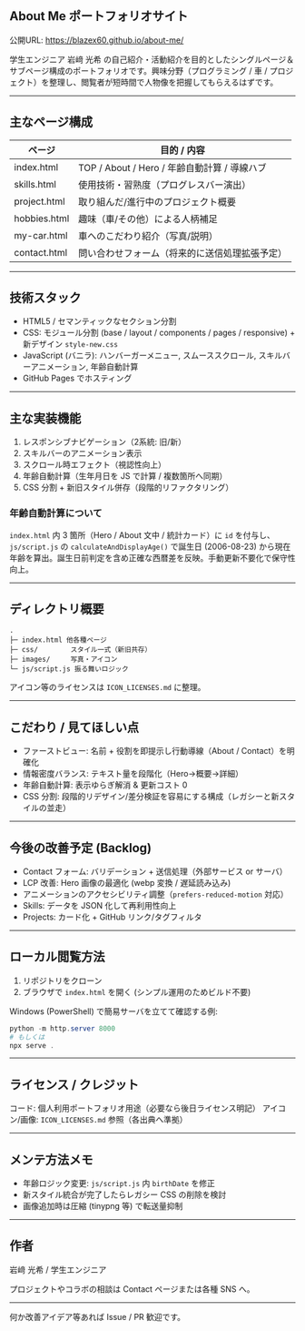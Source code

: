 ## About Me ポートフォリオサイト

公開URL: https://blazex60.github.io/about-me/

学生エンジニア 岩﨑 光希 の自己紹介・活動紹介を目的としたシングルページ＆サブページ構成のポートフォリオです。興味分野（プログラミング / 車 / プロジェクト）を整理し、閲覧者が短時間で人物像を把握してもらえるはずです。

---
## 主なページ構成

| ページ | 目的 / 内容 |
| ------ | ------------ |
| index.html | TOP / About / Hero / 年齢自動計算 / 導線ハブ |
| skills.html | 使用技術・習熟度（プログレスバー演出） |
| project.html | 取り組んだ/進行中のプロジェクト概要 |
| hobbies.html | 趣味（車/その他）による人柄補足 |
| my-car.html | 車へのこだわり紹介（写真/説明） |
| contact.html | 問い合わせフォーム（将来的に送信処理拡張予定） |

---
## 技術スタック

- HTML5 / セマンティックなセクション分割
- CSS: モジュール分割 (base / layout / components / pages / responsive) + 新デザイン `style-new.css`
- JavaScript (バニラ): ハンバーガーメニュー, スムーススクロール, スキルバーアニメーション, 年齢自動計算
- GitHub Pages でホスティング

---
## 主な実装機能

1. レスポンシブナビゲーション（2系統: 旧/新）
2. スキルバーのアニメーション表示
3. スクロール時エフェクト（視認性向上）
4. 年齢自動計算（生年月日を JS で計算 / 複数箇所へ同期）
5. CSS 分割 + 新旧スタイル併存（段階的リファクタリング）

### 年齢自動計算について
`index.html` 内 3 箇所（Hero / About 文中 / 統計カード）に `id` を付与し、`js/script.js` の `calculateAndDisplayAge()` で誕生日 (2006-08-23) から現在年齢を算出。誕生日前判定を含め正確な西暦差を反映。手動更新不要化で保守性向上。

---
## ディレクトリ概要

```
.
├─ index.html 他各種ページ
├─ css/        スタイル一式（新旧共存）
├─ images/     写真・アイコン
└─ js/script.js 振る舞いロジック
```

アイコン等のライセンスは `ICON_LICENSES.md` に整理。

---
## こだわり / 見てほしい点

- ファーストビュー: 名前 + 役割を即提示し行動導線（About / Contact）を明確化
- 情報密度バランス: テキスト量を段階化（Hero→概要→詳細）
- 年齢自動計算: 表示ゆらぎ解消 & 更新コスト 0
- CSS 分割: 段階的リデザイン/差分検証を容易にする構成（レガシーと新スタイルの並走）

---
## 今後の改善予定 (Backlog)

- Contact フォーム: バリデーション + 送信処理（外部サービス or サーバ）
- LCP 改善: Hero 画像の最適化 (webp 変換 / 遅延読み込み)
- アニメーションのアクセシビリティ調整（`prefers-reduced-motion` 対応）
- Skills: データを JSON 化して再利用性向上
- Projects: カード化 + GitHub リンク/タグフィルタ

---
## ローカル閲覧方法

1. リポジトリをクローン
2. ブラウザで `index.html` を開く  (シンプル運用のためビルド不要)

Windows (PowerShell) で簡易サーバを立てて確認する例:

```powershell
python -m http.server 8000
# もしくは
npx serve .
```

---
## ライセンス / クレジット

コード: 個人利用ポートフォリオ用途（必要なら後日ライセンス明記）
アイコン/画像: `ICON_LICENSES.md` 参照（各出典へ準拠）

---
## メンテ方法メモ

- 年齢ロジック変更: `js/script.js` 内 `birthDate` を修正
- 新スタイル統合が完了したらレガシー CSS の削除を検討
- 画像追加時は圧縮 (tinypng 等) で転送量抑制

---
## 作者

岩﨑 光希 / 学生エンジニア

プロジェクトやコラボの相談は Contact ページまたは各種 SNS へ。

---
何か改善アイデア等あれば Issue / PR 歓迎です。
